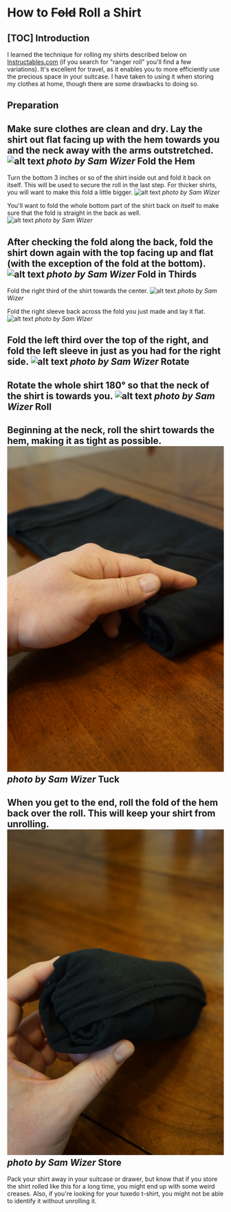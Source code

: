 How to ~~Fold~~ Roll a Shirt
====================
[TOC]
Introduction
-----------------
I learned the technique for rolling my shirts described below on [Instructables.com](http://www.instructables.com/ "Instructables") (if you search for "ranger roll" you'll find a few variations).  It's excellent for travel, as it enables you to more efficiently use the precious space in your suitcase.  I have taken to using it when storing my clothes at home, though there are some drawbacks to doing so.

Preparation
----------------
Make sure clothes are clean and dry.  Lay the shirt out flat facing up with the hem towards you and the neck away with the arms outstretched.
![alt text](01.JPG "Let's get fancy")
*photo by Sam Wizer*
Fold the Hem
------------------
Turn the bottom 3 inches or so of the shirt inside out and fold it back on itself.  This will be used to secure the roll in the last step.  For thicker shirts, you will want to make this fold a little bigger.
![alt text](02.JPG "Hem folded back")
*photo by Sam Wizer*

You'll want to fold the whole bottom part of the shirt back on itself to make sure that the fold is straight in the back as well.  
![alt text](03.JPG "Adjusting the hem fold")
*photo by Sam Wizer*

After checking the fold along the back, fold the shirt down again with the top facing up and flat (with the exception of the fold at the bottom).
![alt text](04.JPG "Shirt with a clean hem fold")
*photo by Sam Wizer*
Fold in Thirds
-------------------
Fold the right third of the shirt towards the center.
![alt text](05.JPG "First vertical fold")
*photo by Sam Wizer*

Fold the right sleeve back across the fold you just made and lay it flat.
![alt text](06.JPG "Sleeve folded in")
*photo by Sam Wizer*

Fold the left third over the top of the right, and fold the left sleeve in just as you had for the right side.
![alt text](07.JPG "Second vertical fold")
*photo by Sam Wizer*
Rotate
---------
Rotate the whole shirt 180&deg; so that the neck of the shirt is towards you.
![alt text](08.JPG "Rotated and ready to roll")
*photo by Sam Wizer*
Roll
-----
Beginning at the neck, roll the shirt towards the hem, making it as tight as possible.
![alt text](09.JPG "Getting rolling")
*photo by Sam Wizer*
Tuck
------
When you get to the end, roll the fold of the hem back over the roll.  This will keep your shirt from unrolling.
![alt text](11.JPG "The final tuck")
*photo by Sam Wizer*
Store
-------
Pack your shirt away in your suitcase or drawer, but know that if you store the shirt rolled like this for a long time, you might end up with some weird creases.  Also, if you're looking for your tuxedo t-shirt, you might not be able to identify it without unrolling it.